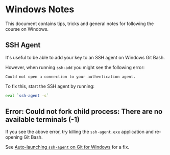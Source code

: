 # Windows Notes

This document contains tips, tricks and general notes for following the course on Windows.


## SSH Agent

It's useful to be able to add your key to an SSH agent on Windows Git Bash. 

However, when running `ssh-add` you might see the following error:

```text
Could not open a connection to your authentication agent.
```

To fix this, start the SSH agent by running:

```bash
eval `ssh-agent -s`
```

## Error: Could not fork child process: There are no available terminals (-1)

If you see the above error, try killing the `ssh-agent.exe` application and re-opening Git Bash.

See [Auto-launching `ssh-agent` on Git for Windows](https://help.github.com/en/github/authenticating-to-github/working-with-ssh-key-passphrases#auto-launching-ssh-agent-on-git-for-windows) for a fix.
